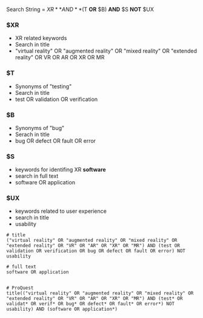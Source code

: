 Search String = $XR **AND** ($T **OR** $B) **AND** $S **NOT** $UX

### $XR

* XR related keywords
* Search in title
* "virtual reality" OR "augmented reality" OR "mixed reality" OR "extended reality" OR VR OR AR OR XR OR MR

### $T

* Synonyms of "testing"
* Search in title
* test OR validation OR verification

### $B

* Synonyms of "bug"
* Serach in title
* bug OR defect OR fault OR error

### $S

* keywords for identifing XR **software**
* search in full text
* software OR application

### $UX

* keywords related to user experience
* search in title 
* usability

```
# title
("virtual reality" OR "augmented reality" OR "mixed reality" OR "extended reality" OR "VR" OR "AR" OR "XR" OR "MR") AND (test OR validation OR verification OR bug OR defect OR fault OR error) NOT usability

# full text
software OR application


# ProQuest
title(("virtual reality" OR "augmented reality" OR "mixed reality" OR "extended reality" OR "VR" OR "AR" OR "XR" OR "MR") AND (test* OR validat* OR verif* OR bug* OR defect* OR fault* OR error*) NOT usability) AND (software OR application*)
```

